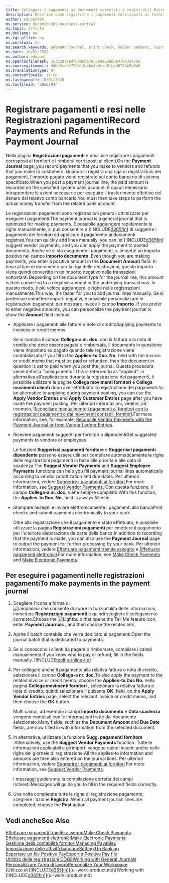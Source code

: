```yaml
---
title: Collegare i pagamenti ai documenti correlati e registrali| Microsoft Docs
description: Descrive come registrare i pagamenti corrisposti ai fornitori e i rimborsi corrisposti ai clienti.
author: edupont04
ms.service: dynamics365-business-central
ms.topic: article
ms.devlang: na
ms.tgt_pltfrm: na
ms.workload: na
ms.search.keywords: payment journal, print check, vendor payment, customer refund, creditor, debt, balance due, AP
ms.date: 10/01/2020
ms.author: edupont
ms.openlocfilehash: 353b2074edf80ddba705004e62a86e47943a4366
ms.sourcegitcommit: ddbb5cede750df1baba4b3eab8fbed6744b5b9d6
ms.translationtype: HT
ms.contentlocale: it-CH
ms.lasthandoff: 10/01/2020
ms.locfileid: "3916794"
---
```

# <a name="record-payments-and-refunds-in-the-payment-journal"></a><span data-ttu-id="7dd65-103">Registrare pagamenti e resi nelle Registrazioni pagamenti</span><span class="sxs-lookup"><span data-stu-id="7dd65-103">Record Payments and Refunds in the Payment Journal</span></span>

<span data-ttu-id="7dd65-104">Nella pagina **Registrazioni pagamenti** è possibile registrare i pagamenti corrisposti ai fornitori e i rimborsi corrisposti ai clienti.</span><span class="sxs-lookup"><span data-stu-id="7dd65-104">On the **Payment Journal** page, you record payments that you make to vendors and refunds that you make to customers.</span></span> <span data-ttu-id="7dd65-105">Quando si registra una riga di registrazioni dei pagamenti, l'importo pagato viene registrato sul conto bancario di sistema specificato.</span><span class="sxs-lookup"><span data-stu-id="7dd65-105">When you post a payment journal line, the paid amount is recorded on the specified system bank account.</span></span> <span data-ttu-id="7dd65-106">È quindi necessario intraprendere le azioni necessarie per eseguire il trasferimento effettivo del denaro dal relativo conto bancario.</span><span class="sxs-lookup"><span data-stu-id="7dd65-106">You must then take steps to perform the actual money transfer from the related bank account.</span></span>  

<span data-ttu-id="7dd65-107">Le registrazioni pagamenti sono registrazioni generali ottimizzate per eseguire i pagamenti.</span><span class="sxs-lookup"><span data-stu-id="7dd65-107">The payment journal is a general journal that is optimized for making payments.</span></span> <span data-ttu-id="7dd65-108">È possibile aggiungere rapidamente le righe manualmente, si può consentire a [!INCLUDE[d365fin](includes/d365fin_md.md)] di suggerire i pagamenti dei fornitori ed applicare il pagamento ai documenti registrati.</span><span class="sxs-lookup"><span data-stu-id="7dd65-108">You can quickly add lines manually, you can let [!INCLUDE[d365fin](includes/d365fin_md.md)] suggest vendor payments, and you can apply the payment to posted documents.</span></span> <span data-ttu-id="7dd65-109">Anche se si sta eseguendo i pagamenti, si immette un importo positivo nel campo **Importo documento** .</span><span class="sxs-lookup"><span data-stu-id="7dd65-109">Even though you are making payments, you enter a positive amount in the **Document Amount** field.</span></span> <span data-ttu-id="7dd65-110">In base al tipo di documento per la riga delle registrazioni, questo importo viene quindi convertito in un importo negativo nelle transazioni sottostanti.</span><span class="sxs-lookup"><span data-stu-id="7dd65-110">Depending on the document type for the journal line, this amount is then converted to a negative amount in the underlying transactions.</span></span> <span data-ttu-id="7dd65-111">In questo modo, è più veloce aggiungere le righe nelle registrazioni manualmente.</span><span class="sxs-lookup"><span data-stu-id="7dd65-111">This way, it's faster for you to add journal lines manually.</span></span> <span data-ttu-id="7dd65-112">Se si preferisce immettere importi negativi, è possibile personalizzare le registrazioni pagamenti per mostrare invece il campo **Importo** .</span><span class="sxs-lookup"><span data-stu-id="7dd65-112">If you prefer to enter negative amounts, you can personalize the payment journal to show the **Amount** field instead.</span></span>  

- <span data-ttu-id="7dd65-113">Applicare i pagamenti alle fatture o note di credito</span><span class="sxs-lookup"><span data-stu-id="7dd65-113">Applying payments to invoices or credit memos</span></span>

    <span data-ttu-id="7dd65-114">Se si compila il campo **Collega-a nr. doc.** con la fattura o la nota di credito che deve essere pagata o rimborsata, il documento in questione viene impostato su pagato quando tale registrazione viene contabilizzata.</span><span class="sxs-lookup"><span data-stu-id="7dd65-114">If you fill in the **Applies-to Doc. No.** field with the invoice or credit memo that must be paid or refunded, then the document in question is set to paid when you post the journal.</span></span> <span data-ttu-id="7dd65-115">Questa procedura viene definita "collegamento".</span><span class="sxs-lookup"><span data-stu-id="7dd65-115">This is referred to as "applied".</span></span> <span data-ttu-id="7dd65-116">In alternativa all'applicazione durante la registrazione dei pagamenti, è possibile utilizzare le pagine **Collega movimenti fornitori** e **Collega movimenti clienti** dopo aver effettuato la registrazione dei pagamenti.</span><span class="sxs-lookup"><span data-stu-id="7dd65-116">As an alternative to applying during payment posting, you can use the **Apply Vendor Entries** and **Apply Customer Entries** page after you have made the payment posting.</span></span> <span data-ttu-id="7dd65-117">Per ulteriori informazioni, vedere, ad esempio, [Riconciliare manualmente i pagamenti ai fornitori con la registrazioni pagamenti o dai movimenti contabili fornitori](payables-how-apply-purchase-transactions-manually.md).</span><span class="sxs-lookup"><span data-stu-id="7dd65-117">For more information, see, for example, [Reconcile Vendor Payments with the Payment Journal or from Vendor Ledger Entries](payables-how-apply-purchase-transactions-manually.md).</span></span>  

- <span data-ttu-id="7dd65-118">Ricevere pagamenti suggeriti per fornitori o dipendenti</span><span class="sxs-lookup"><span data-stu-id="7dd65-118">Get suggested payments to vendors or employees</span></span>

    <span data-ttu-id="7dd65-119">Le funzioni **Suggerisci pagamenti fornitore** e **Suggerisci pagamenti dipendente** possono essere utili per compilare automaticamente le righe delle registrazioni pagamenti in base alle priorità e alle data di scadenza.</span><span class="sxs-lookup"><span data-stu-id="7dd65-119">The **Suggest Vendor Payments** and **Suggest Employee Payments** functions can help you fill payment journal lines automatically according to vendor prioritization and due dates.</span></span> <span data-ttu-id="7dd65-120">Per ulteriori informazioni, vedere [Suggerire i pagamenti ai fornitori](payables-how-suggest-vendor-payments.md).</span><span class="sxs-lookup"><span data-stu-id="7dd65-120">For more information, see [Suggest Vendor Payments](payables-how-suggest-vendor-payments.md).</span></span> <span data-ttu-id="7dd65-121">Con questa funzione, il campo **Collega-a nr. doc.** viene sempre compilato.</span><span class="sxs-lookup"><span data-stu-id="7dd65-121">With this function, the **Applies-to Doc. No.** field is always filled in.</span></span>  

- <span data-ttu-id="7dd65-122">Stampare assegni e inviare elettronicamente i pagamenti alla banca</span><span class="sxs-lookup"><span data-stu-id="7dd65-122">Print checks and submit payments electronically to your bank</span></span>

    <span data-ttu-id="7dd65-123">Oltre alla registrazione che il pagamento è stato effettuato, è possibile utilizzare la pagina **Registrazioni pagamenti** per emettere il pagamento per l'ulteriore elaborazione da parte della banca.</span><span class="sxs-lookup"><span data-stu-id="7dd65-123">In addition to recording that the payment is made, you can also use the **Payment Journal** page to output the payment for further processing by your bank.</span></span> <span data-ttu-id="7dd65-124">Per ulteriori informazioni, vedere [Effettuare pagamenti tramite assegno](payables-how-work-checks.md) e [Effettuare pagamenti elettronici](finance-make-payments-with-bank-data-conversion-service-or-sepa-credit-transfer.md#exporting-payments-to-a-bank-file).</span><span class="sxs-lookup"><span data-stu-id="7dd65-124">For more information, see [Make Check Payments](payables-how-work-checks.md) and [Make Electronic Payments](finance-make-payments-with-bank-data-conversion-service-or-sepa-credit-transfer.md#exporting-payments-to-a-bank-file).</span></span>  

## <a name="to-make-payments-in-the-payment-journal"></a><span data-ttu-id="7dd65-125">Per eseguire i pagamenti nelle registrazioni pagamenti</span><span class="sxs-lookup"><span data-stu-id="7dd65-125">To make payments in the payment journal</span></span>

1. <span data-ttu-id="7dd65-126">Scegliere l'icona a forma di ![lampadina che consente di aprire la funzionalità delle informazioni](media/ui-search/search_small.png "Informazioni sull'operazione che si desidera eseguire"), immettere **Registrazioni pagamenti** e quindi scegliere il collegamento correlato.</span><span class="sxs-lookup"><span data-stu-id="7dd65-126">Choose the ![Lightbulb that opens the Tell Me feature](media/ui-search/search_small.png "Tell me what you want to do") icon, enter **Payment Journals** , and then choose the related link.</span></span>
2. <span data-ttu-id="7dd65-127">Aprire il batch contabile che verrà dedicato ai pagamenti.</span><span class="sxs-lookup"><span data-stu-id="7dd65-127">Open the journal batch that is dedicated to payments.</span></span>
3. <span data-ttu-id="7dd65-128">Se si conoscono i clienti da pagare o rimborsare, compilare i campi manualmente.</span><span class="sxs-lookup"><span data-stu-id="7dd65-128">If you know who to pay or refund, fill in the fields manually.</span></span> [!INCLUDE[tooltip-inline-tip](includes/tooltip-inline-tip_md.md)]
4. <span data-ttu-id="7dd65-129">Per collegare anche il pagamento alla relativa fattura o nota di credito, selezionare il campo **Collega-a nr. doc.**</span><span class="sxs-lookup"><span data-stu-id="7dd65-129">To also apply the payment to the related invoice or credit memo, choose the **Applies-to Doc No.**</span></span> <span data-ttu-id="7dd65-130">nella pagina **Collega movimenti fornitori** , selezionare la relativa fattura o nota di credito, quindi selezionare il pulsante **OK** .</span><span class="sxs-lookup"><span data-stu-id="7dd65-130">field, on the **Apply Vendor Entries** page, select the relevant invoice or credit memo, and then choose the **OK** button.</span></span>

    <span data-ttu-id="7dd65-131">Molti campi, ad esempio i campi **Importo documento** e **Data scadenza** vengono compilati con le informazioni tratte dal documento selezionato.</span><span class="sxs-lookup"><span data-stu-id="7dd65-131">Many fields, such as the **Document Amount** and **Due Date** fields, are now filled in with information from the selected document.</span></span>
5. <span data-ttu-id="7dd65-132">In alternativa, utilizzare la funzione **Sugg. pagamenti fornitore** .</span><span class="sxs-lookup"><span data-stu-id="7dd65-132">Alternatively, use the **Suggest Vendor Payments** function.</span></span> <span data-ttu-id="7dd65-133">Tutte le informazioni applicabili e gli importi vengono quindi inseriti anche nelle righe del giornale di registrazione.</span><span class="sxs-lookup"><span data-stu-id="7dd65-133">All the applies-to information and amounts are then also entered on the journal lines.</span></span> <span data-ttu-id="7dd65-134">Per ulteriori informazioni, vedere [Suggerire i pagamenti ai fornitori](payables-how-suggest-vendor-payments.md).</span><span class="sxs-lookup"><span data-stu-id="7dd65-134">For more information, see [Suggest Vendor Payments](payables-how-suggest-vendor-payments.md).</span></span>

    <span data-ttu-id="7dd65-135">I messaggi guideranno la compilazione corretta dei campi richiesti.</span><span class="sxs-lookup"><span data-stu-id="7dd65-135">Messages will guide you to fill in the required fields correctly.</span></span>
6.  <span data-ttu-id="7dd65-136">Una volta completate tutte le righe di registrazione pagamento, scegliere l'azione **Registra** .</span><span class="sxs-lookup"><span data-stu-id="7dd65-136">When all payment journal lines are completed, choose the **Post** action.</span></span>

## <a name="see-also"></a><span data-ttu-id="7dd65-137">Vedi anche</span><span class="sxs-lookup"><span data-stu-id="7dd65-137">See Also</span></span>
[<span data-ttu-id="7dd65-138">Effettuare pagamenti tramite assegno</span><span class="sxs-lookup"><span data-stu-id="7dd65-138">Make Check Payments</span></span>](payables-how-work-checks.md)  
[<span data-ttu-id="7dd65-139">Effettuare pagamenti elettronici</span><span class="sxs-lookup"><span data-stu-id="7dd65-139">Make Electronic Payments</span></span>](finance-make-payments-with-bank-data-conversion-service-or-sepa-credit-transfer.md#exporting-payments-to-a-bank-file)  
[<span data-ttu-id="7dd65-140">Gestione della contabilità fornitori</span><span class="sxs-lookup"><span data-stu-id="7dd65-140">Managing Payables</span></span>](payables-manage-payables.md)  
[<span data-ttu-id="7dd65-141">Impostazione delle attività bancarie</span><span class="sxs-lookup"><span data-stu-id="7dd65-141">Setting Up Banking</span></span>](bank-setup-banking.md)  
[<span data-ttu-id="7dd65-142">Esportare un file Positive Pay</span><span class="sxs-lookup"><span data-stu-id="7dd65-142">Export a Positive Pay file</span></span>](finance-how-positive-pay.md)  
[<span data-ttu-id="7dd65-143">Utilizzo delle registrazioni COGE</span><span class="sxs-lookup"><span data-stu-id="7dd65-143">Working with General Journals</span></span>](ui-work-general-journals.md)  
[<span data-ttu-id="7dd65-144">Personalizzare l'area di lavoro</span><span class="sxs-lookup"><span data-stu-id="7dd65-144">Personalize Your Workspace</span></span>](ui-personalization-user.md)  
<span data-ttu-id="7dd65-145">[Utilizzo di [!INCLUDE[d365fin](includes/d365fin_md.md)]](ui-work-product.md)</span><span class="sxs-lookup"><span data-stu-id="7dd65-145">[Working with [!INCLUDE[d365fin](includes/d365fin_md.md)]](ui-work-product.md)</span></span>  
